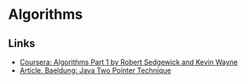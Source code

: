 # Algorithms

## Links

* [Coursera: Algorithms Part 1 by Robert Sedgewick and Kevin Wayne](https://www.coursera.org/learn/algorithms-part1)
* [Article. Baeldung: Java Two Pointer Technique](https://www.baeldung.com/java-two-pointer-technique)
